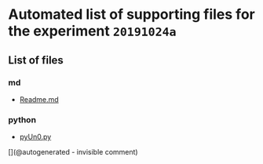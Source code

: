 # Automated list of supporting files for the __experiment `20191024a`__

## List of files

### md

* [Readme.md](/matty/20191024a/Readme.md)


### python

* [pyUn0.py](/matty/20191024a/pyUn0.py)


[](@autogenerated - invisible comment)